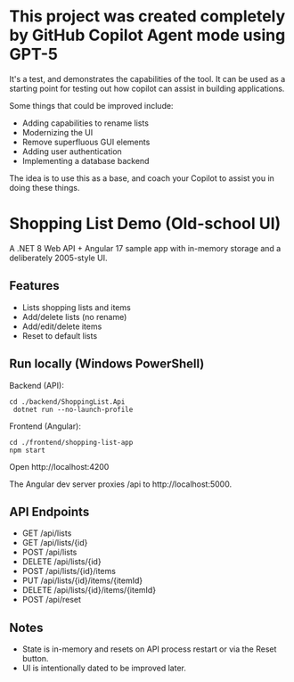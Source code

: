 # This project was created completely by GitHub Copilot Agent mode using GPT-5
It's a test, and demonstrates the capabilities of the tool.
It can be used as a starting point for testing out how copilot can assist in building applications.

Some things that could be improved include:

- Adding capabilities to rename lists
- Modernizing the UI
- Remove superfluous GUI elements
- Adding user authentication
- Implementing a database backend

The idea is to use this as a base, and coach your Copilot to assist you in doing these things.


# Shopping List Demo (Old-school UI)

A .NET 8 Web API + Angular 17 sample app with in-memory storage and a deliberately 2005-style UI.

## Features
- Lists shopping lists and items
- Add/delete lists (no rename)
- Add/edit/delete items
- Reset to default lists

## Run locally (Windows PowerShell)

Backend (API):

```pwsh
cd ./backend/ShoppingList.Api
 dotnet run --no-launch-profile
```

Frontend (Angular):

```pwsh
cd ./frontend/shopping-list-app
npm start
```

Open http://localhost:4200

The Angular dev server proxies /api to http://localhost:5000.

## API Endpoints
- GET /api/lists
- GET /api/lists/{id}
- POST /api/lists
- DELETE /api/lists/{id}
- POST /api/lists/{id}/items
- PUT /api/lists/{id}/items/{itemId}
- DELETE /api/lists/{id}/items/{itemId}
- POST /api/reset

## Notes
- State is in-memory and resets on API process restart or via the Reset button.
- UI is intentionally dated to be improved later.
